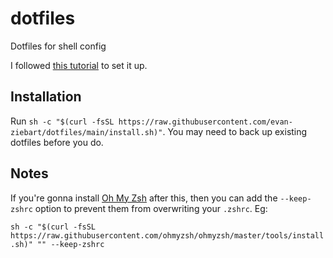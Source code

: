# dotfiles
Dotfiles for shell config

I followed [this tutorial](https://www.atlassian.com/git/tutorials/dotfiles) to set it up.

## Installation

Run `sh -c "$(curl -fsSL https://raw.githubusercontent.com/evan-ziebart/dotfiles/main/install.sh)"`. You may need to back up existing dotfiles before you do.

## Notes

If you're gonna install [Oh My Zsh](https://ohmyz.sh/) after this, then you can add the `--keep-zshrc` option to prevent them from overwriting your `.zshrc`. Eg:

```sh -c "$(curl -fsSL https://raw.githubusercontent.com/ohmyzsh/ohmyzsh/master/tools/install.sh)" "" --keep-zshrc```
